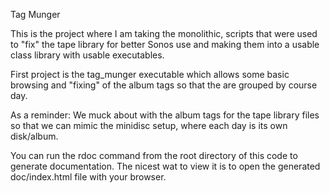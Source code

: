 Tag Munger

This is the project where I am taking the monolithic, scripts that
were used to "fix" the tape library for better Sonos use and making 
them into a usable class library with usable executables.

First project is the tag_munger executable which allows some basic browsing
and "fixing" of the album tags so that the are grouped by course day.

As a reminder: We muck about with the album tags for the tape library files so 
that we can mimic the minidisc setup, where each day is its own disk/album.

You can run the rdoc command from the root directory of this code to generate
documentation. The nicest wat to view it is to open the generated doc/index.html
file with your browser.
